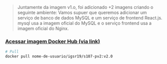 > Juntamente da imagem v1.o, foi adicionado +2 imagens criando o seguinte ambiente: Vamos supuer que queremos adicionar um serviço de banco de dados MySQL e um serviço de frontend React.js.
> mysql usa a imagem oficial do MySQL e o serviço frontend usa a imagem oficial do Nginx.


### <a href="https://hub.docker.com/layers/igsr19/s107-pv2/v2.0/images/sha256-b5aaf672a7d4c4ed76f3548d0d4327399f2b31d6ff8a9a512ce8d6b32400b109?tab=layers">Acessar imagem Docker Hub (via link)</a>
```bash
# Pull
docker pull nome-de-usuario/igsr19/s107-pv2:v2.0
```
